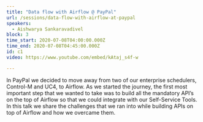 ```yaml
---
title: "Data flow with Airflow @ PayPal"
url: /sessions/data-flow-with-airflow-at-paypal
speakers:
  - Aishwarya Sankaravadivel
block: 3
time_start: 2020-07-08T04:00:00.000Z
time_end: 2020-07-08T04:45:00.000Z
id: c1
video: https://www.youtube.com/embed/kAtaj_s4f-w

---
```


In PayPal we decided to move away from two of our enterprise schedulers, Control-M and UC4, to Airflow. 
As we started the journey, the first most important step that we wanted to take was to build all the mandatory API’s on the top of Airflow so that we could integrate with our Self-Service Tools. In this talk we share the challenges that we ran into while building APIs on top of Airflow and how we overcame them.